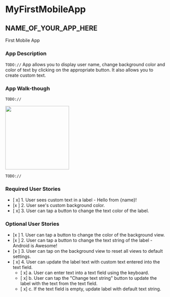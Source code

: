 # MyFirstMobileApp
## NAME_OF_YOUR_APP_HERE
First Mobile App

### App Description
`TODO://` App allows you to display user name, change background color and color of text by clicking on the appropriate button.  It also allows you to create custom text.

### App Walk-though
`TODO://`

<img src="http://g.recordit.co/G92bEk02FF.gif" width=200><br>

`TODO://`

### Required User Stories
- [ x] 1. User sees custom text in a label - Hello from {name}!
- [x ] 2. User see's custom background color.
- [ x] 3. User can tap a button to change the text color of the label.

### Optional User Stories
- [x ] 1. User can tap a button to change the color of the background view.  
- [x ] 2. User can tap a button to change the text string of the label - Android is Awesome!  
- [x ] 3. User can tap on the background view to reset all views to default settings.  
- [ x] 4. User can update the label text with custom text entered into the text field.  
   - [ x] a. User can enter text into a text field using the keyboard.  
   - [ x] b. User can tap the "Change text string" button to update the label with the text from the text field.  
   - [ x] c. If the text field is empty, update label with default text string. 
